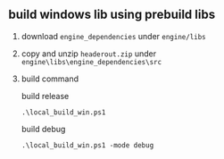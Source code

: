 ## build windows lib using prebuild libs
1. download `engine_dependencies` under `engine/libs`
2. copy and unzip `headerout.zip` under `engine\libs\engine_dependencies\src`
3. build command

    build release
    ```
    .\local_build_win.ps1
    ```
    build debug
    ```
    .\local_build_win.ps1 -mode debug
    ```